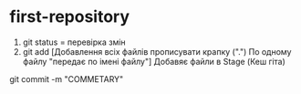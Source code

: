 # first-repository

1. git status = перевірка змін
2. git add [Добавлення всіх файлів прописувати крапку (".") По одному файлу "передає по імені файлу"]
Добавяє файли в Stage (Кеш гіта)

git commit -m "COMMETARY"

